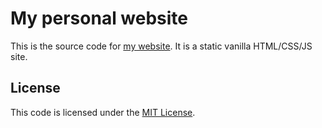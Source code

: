 # My personal website
This is the source code for [my website](https://rbuurman.de).
It is a static vanilla HTML/CSS/JS site.

## License
This code is licensed under the [MIT License](./LICENSE).
